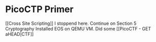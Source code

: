# PicoCTP Primer
[[Cross Site Scripting]] I stoppend here. Continue on Section 5 Cryptography
Installed EOS on QEMU VM.
Did some [[PicoCTF - GET aHEAD|CTF]]
